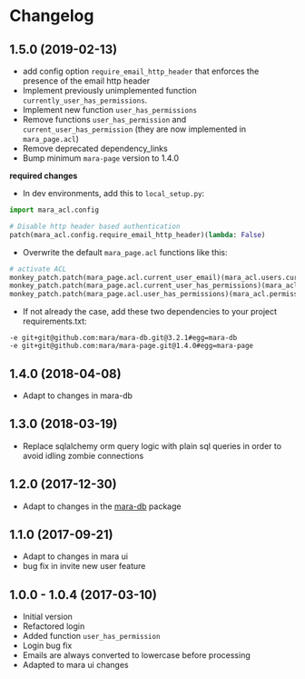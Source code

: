 # Changelog

## 1.5.0 (2019-02-13)

- add config option `require_email_http_header` that enforces the presence of the email http header
- Implement previously unimplemented function `currently_user_has_permissions`.
- Implement new function `user_has_permissions`
- Remove functions `user_has_permission` and `current_user_has_permission` (they are now implemented in `mara_page.acl`)
- Remove deprecated dependency_links
- Bump minimum `mara-page` version to 1.4.0

**required changes**

- In dev environments, add this to `local_setup.py`:

```python
import mara_acl.config

# Disable http header based authentication
patch(mara_acl.config.require_email_http_header)(lambda: False)
```

- Overwrite the default `mara_page.acl` functions like this:

```python
# activate ACL
monkey_patch.patch(mara_page.acl.current_user_email)(mara_acl.users.current_user_email)
monkey_patch.patch(mara_page.acl.current_user_has_permissions)(mara_acl.permissions.current_user_has_permissions)
monkey_patch.patch(mara_page.acl.user_has_permissions)(mara_acl.permissions.user_has_permissions)
```


- If not already the case, add these two dependencies to your project requirements.txt:

```        
-e git+git@github.com:mara/mara-db.git@3.2.1#egg=mara-db
-e git+git@github.com:mara/mara-page.git@1.4.0#egg=mara-page
```


## 1.4.0 (2018-04-08)

- Adapt to changes in mara-db


## 1.3.0 (2018-03-19)

- Replace sqlalchemy orm query logic with plain sql queries in order to avoid idling zombie connections
 

## 1.2.0 (2017-12-30)

- Adapt to changes in the [mara-db](https://github.com/mara/mara-db) package


## 1.1.0 (2017-09-21)

- Adapt to changes in mara ui
- bug fix in invite new user feature



## 1.0.0 - 1.0.4 (2017-03-10) 

- Initial version
- Refactored login 
- Added function `user_has_permission`
- Login bug fix
- Emails are always converted to lowercase before processing
- Adapted to mara ui changes

